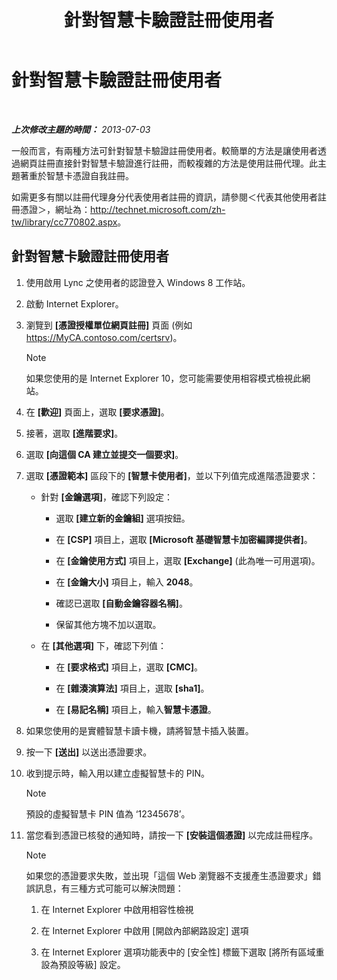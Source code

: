 ﻿---
title: 針對智慧卡驗證註冊使用者
TOCTitle: 針對智慧卡驗證註冊使用者
ms:assetid: a6445a83-a94b-423f-ba2a-12b5f84c5d75
ms:mtpsurl: https://technet.microsoft.com/zh-tw/library/Dn308570(v=OCS.15)
ms:contentKeyID: 56269139
ms.date: 08/10/2015
mtps_version: v=OCS.15
ms.translationtype: HT
---

# 針對智慧卡驗證註冊使用者

 

_**上次修改主題的時間：** 2013-07-03_

一般而言，有兩種方法可針對智慧卡驗證註冊使用者。較簡單的方法是讓使用者透過網頁註冊直接針對智慧卡驗證進行註冊，而較複雜的方法是使用註冊代理。此主題著重於智慧卡憑證自我註冊。

如需更多有關以註冊代理身分代表使用者註冊的資訊，請參閱＜代表其他使用者註冊憑證＞，網址為：<http://technet.microsoft.com/zh-tw/library/cc770802.aspx>。

## 針對智慧卡驗證註冊使用者

1.  使用啟用 Lync 之使用者的認證登入 Windows 8 工作站。

2.  啟動 Internet Explorer。

3.  瀏覽到 **\[憑證授權單位網頁註冊\]** 頁面 (例如 https://MyCA.contoso.com/certsrv)。
    
    > [!NOTE]  
    > 如果您使用的是 Internet Explorer 10，您可能需要使用相容模式檢視此網站。
    


4.  在 **\[歡迎\]** 頁面上，選取 **\[要求憑證\]**。

5.  接著，選取 **\[進階要求\]**。

6.  選取 **\[向這個 CA 建立並提交一個要求\]**。

7.  選取 **\[憑證範本\]** 區段下的 **\[智慧卡使用者\]**，並以下列值完成進階憑證要求：
    
      - 針對 **\[金鑰選項\]**，確認下列設定：
        
          - 選取 **\[建立新的金鑰組\]** 選項按鈕。
        
          - 在 **\[CSP\]** 項目上，選取 **\[Microsoft 基礎智慧卡加密編譯提供者\]**。
        
          - 在 **\[金鑰使用方式\]** 項目上，選取 **\[Exchange\]** (此為唯一可用選項)。
        
          - 在 **\[金鑰大小\]** 項目上，輸入 **2048**。
        
          - 確認已選取 **\[自動金鑰容器名稱\]**。
        
          - 保留其他方塊不加以選取。
    
      - 在 **\[其他選項\]** 下，確認下列值：
        
          - 在 **\[要求格式\]** 項目上，選取 **\[CMC\]**。
        
          - 在 **\[雜湊演算法\]** 項目上，選取 **\[sha1\]**。
        
          - 在 **\[易記名稱\]** 項目上，輸入**智慧卡憑證**。

8.  如果您使用的是實體智慧卡讀卡機，請將智慧卡插入裝置。

9.  按一下 **\[送出\]** 以送出憑證要求。

10. 收到提示時，輸入用以建立虛擬智慧卡的 PIN。
    
    > [!NOTE]  
    > 預設的虛擬智慧卡 PIN 值為 ‘12345678’。
    


11. 當您看到憑證已核發的通知時，請按一下 **\[安裝這個憑證\]** 以完成註冊程序。
    
    > [!Note]  
	> 如果您的憑證要求失敗，並出現「這個 Web 瀏覽器不支援產生憑證要求」錯誤訊息，有三種方式可能可以解決問題：
    > <ol>
    > <li><p>在 Internet Explorer 中啟用相容性檢視</p></li>
    > <li><p>在 Internet Explorer 中啟用 [開啟內部網路設定] 選項</p></li>
    > <li><p>在 Internet Explorer 選項功能表中的 [安全性] 標籤下選取 [將所有區域重設為預設等級] 設定。</p></li>
    > </ol>

